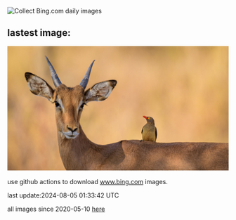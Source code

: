 ![Collect Bing.com daily images](https://github.com/counter2015/bing-daily-images/workflows/Collect%20Bing.com%20daily%20images/badge.svg)
## lastest image:
![](images/ImpalaOxpecker.jpg)

use github actions to download www.bing.com images.

last update:2024-08-05 01:33:42 UTC

all images since 2020-05-10 [here](https://github.com/counter2015/bing-daily-images/tree/master/images) 
